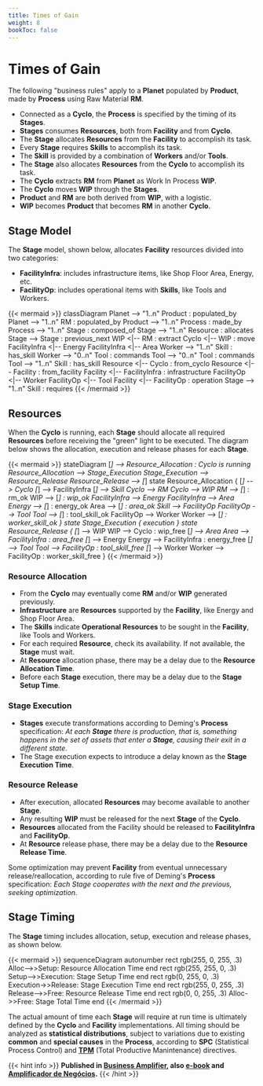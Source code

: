 ```yaml
---
title: Times of Gain
weight: 8
bookToc: false
---
```

# Times of Gain

The following "business rules" apply to a **Planet** populated by **Product**, made by **Process** using Raw Material **RM**.

- Connected as a **Cyclo**, the **Process** is specified by the timing of its **Stages**.
- **Stages** consumes **Resources**, both from **Facility** and from **Cyclo**.
- The **Stage** allocates **Resources** from the **Facility** to accomplish its task.
- Every **Stage** requires **Skills** to accomplish its task.
- The **Skill** is provided by a combination of **Workers** and/or **Tools**.
- The **Stage** also allocates **Resources** from the **Cyclo** to accomplish its task.
- The **Cyclo** extracts **RM** from **Planet** as Work In Process **WIP**.
- The **Cyclo** moves **WIP** through the **Stages**.
- **Product** and **RM** are both derived from **WIP**, with a logistic.
- **WIP** becomes **Product** that becomes **RM** in another **Cyclo**.

## Stage Model

The **Stage** model, shown below, allocates **Facility** resources divided into two categories:

- **FacilityInfra**: includes infrastructure items, like Shop Floor Area, Energy, etc.
- **FacilityOp**: includes operational items with **Skills**, like Tools and Workers.

{{< mermaid >}}
classDiagram
    Planet --> "1..n" Product : populated_by
    Planet --> "1..n" RM : populated_by
    Product --> "1..n" Process : made_by
    Process --> "1..n" Stage : composed_of
    Stage --> "1..n" Resource : allocates
    Stage --> Stage : previous_next
    WIP <|-- RM : extract
    Cyclo <|-- WIP : move
    FacilityInfra <|-- Energy
    FacilityInfra <|-- Area
    Worker --> "1..n" Skill : has_skill
    Worker --> "0..n" Tool : commands
    Tool --> "0..n" Tool : commands
    Tool --> "1..n" Skill : has_skill
    Resource <|-- Cyclo : from_cyclo
    Resource <|-- Facility : from_facility
    Facility <|-- FacilityInfra : infrastructure
    FacilityOp <|-- Worker
    FacilityOp <|-- Tool
    Facility <|-- FacilityOp : operation
    Stage --> "1..n" Skill : requires
{{< /mermaid >}}

## Resources

When the **Cyclo** is running, each **Stage** should allocate all required **Resources** before receiving the "green" light to be executed. The diagram below shows the allocation, execution and release phases for each **Stage**.

{{< mermaid >}}
stateDiagram
    [*] --> Resource_Allocation : Cyclo is running
    Resource_Allocation --> Stage_Execution
    Stage_Execution --> Resource_Release
    Resource_Release --> [*]
    state Resource_Allocation {
        [*] --> Cyclo
        [*] --> FacilityInfra
        [*] --> Skill
        Cyclo --> RM
        Cyclo --> WIP
        RM --> [*] : rm_ok
        WIP --> [*] : wip_ok
        FacilityInfra --> Energy
        FacilityInfra --> Area
        Energy --> [*] : energy_ok
        Area --> [*] : area_ok
        Skill --> FacilityOp
        FacilityOp --> Tool
        Tool --> [*] : tool_skill_ok
        FacilityOp --> Worker
        Worker --> [*] : worker_skill_ok
    }
    state Stage_Execution {
        execution
    }
    state Resource_Release {
        [*] --> WIP
        WIP --> Cyclo : wip_free
        [*] --> Area
        Area --> FacilityInfra : area_free
        [*] --> Energy
        Energy --> FacilityInfra : energy_free
        [*] --> Tool
        Tool --> FacilityOp : tool_skill_free
        [*] --> Worker
        Worker --> FacilityOp : worker_skill_free
    }
{{< /mermaid >}}

### Resource Allocation

- From the **Cyclo** may eventually come **RM** and/or **WIP** generated previously.
- **Infrastructure** are **Resources** supported by the **Facility**, like Energy and Shop Floor Area.
- The **Skills** indicate **Operational Resources** to be sought in the **Facility**, like Tools and Workers.
- For each required **Resource**, check its availability. If not available, the **Stage** must wait.
- At **Resource** allocation phase, there may be a delay due to the **Resource Allocation Time**.
- Before each **Stage** execution, there may be a delay due to the **Stage Setup Time**.

### Stage Execution

- **Stages** execute transformations according to Deming's **Process** specification: *At each **Stage** there is production, that is, something happens in the set of assets that enter a **Stage**, causing their exit in a different state*.
- The Stage execution expects to introduce a delay known as the **Stage Execution Time**.

### Resource Release

- After execution, allocated **Resources** may become available to another **Stage**.
- Any resulting **WIP** must be released for the next **Stage** of the **Cyclo**.
- **Resources** allocated from the Facility should be released to **FacilityInfra** and **FacilityOp**.
- At **Resource** release phase, there may be a delay due to the **Resource Release Time**.

Some optimization may prevent **Facility** from eventual unnecessary release/reallocation, according to rule five of Deming's **Process** specification: *Each Stage cooperates with the next and the previous, seeking optimization*.

## Stage Timing
 
The **Stage** timing includes allocation, setup, execution and release phases, as shown below.

{{< mermaid >}}
sequenceDiagram
    autonumber
    rect rgb(255, 0, 255, .3)
        Alloc-->>Setup: Resource Allocation Time
    end
    rect rgb(255, 255, 0, .3)
        Setup-->>Execution: Stage Setup Time
    end
    rect rgb(0, 255, 0, .3)
        Execution->>Release: Stage Execution Time
    end
    rect rgb(255, 0, 255, .3)
        Release-->>Free: Resource Release Time
    end
    rect rgb(0, 0, 255, .3)
        Alloc->>Free: Stage Total Time
    end
{{< /mermaid >}}

The actual amount of time each **Stage** will require at run time is ultimately defined by the **Cyclo** and **Facility** implementations. All timing should be analyzed as **statistical distributions**, subject to variations due to existing **common** and **special causes** in the **Process**, according to **SPC** (Statistical Process Control) and [**TPM**](/posts/tpm/) (Total Productive Manintenance) directives.

{{< hint info >}}
**Published in [Business Amplifier](https://www.amazon.com/Business-Amplifier-M-Sc-Motta-Lopes/dp/B083XGK14Q), also [e-book](https://www.amazon.com/Business-Amplifier-Jose-Motta-Lopes-ebook-dp-B086L6V6QY/dp/B086L6V6QY/) and [Amplificador de Negócios](https://www.amazon.com/M-Sc-Jose-Motta-Lopes/dp/8592301009).**
{{< /hint >}}
